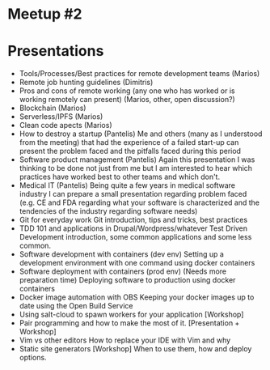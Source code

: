# Meetup #2

# Presentations

- Tools/Processes/Best practices for remote development teams (Marios)
- Remote job hunting guidelines (Dimitris)
- Pros and cons of remote working (any one who has worked or is working remotely can present) (Marios, other, open discussion?)
- Blockchain (Marios)
- Serverless/IPFS (Marios)
- Clean code apects (Marios)
- How to destroy a startup (Pantelis)
  Me and others (many as I understood from the meeting) that had the experience of a failed start-up can present the problem faced and the pitfalls faced during this period
- Software product management (Pantelis)
  Again this presentation I was thinking to be done not just from me but I am interested to hear which practices have worked best to other teams and which don't. 
- Medical IT (Pantelis)
  Being quite a few years in medical software industry I can prepare a small presentation regarding problem faced (e.g. CE and FDA regarding what your software is characterized and the tendencies of the industry regarding software needs)
- Git for everyday work
  Git introduction, tips and tricks, best practices
- TDD 101 and applications in Drupal/Wordpress/whatever
  Test Driven Development introduction, some common applications and some less
  common.
- Software development with containers (dev env)
  Setting up a development environment with one command using docker containers
- Software deployment with containers (prod env) (Needs more preparation time)
  Deploying software to production using docker containers
- Docker image automation with OBS
  Keeping your docker images up to date using the Open Build Service
- Using salt-cloud to spawn workers for your application [Workshop]
- Pair programming and how to make the most of it. [Presentation + Workshop]
- Vim vs other editors
  How to replace your IDE with Vim and why
- Static site generators [Workshop]
  When to use them, how and deploy options.
